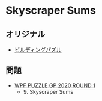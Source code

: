 # Skyscraper Sums

## オリジナル
- [ビルディングパズル](skyscrapers.md)

## 問題
- [WPF PUZZLE GP 2020 ROUND 1](../questions/wpfpgp2020-1.md)
	- 9\. Skyscraper Sums
